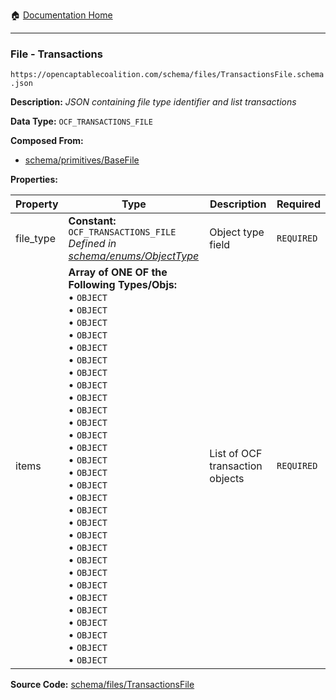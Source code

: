 :house: [Documentation Home](/README.md)

---

### File - Transactions

`https://opencaptablecoalition.com/schema/files/TransactionsFile.schema.json`

**Description:** _JSON containing file type identifier and list transactions_

**Data Type:** `OCF_TRANSACTIONS_FILE`

**Composed From:**

- [schema/primitives/BaseFile](/docs/schema/primitives/BaseFile.md)

**Properties:**

| Property  | Type                                                                                                                                                                                                                                                                                                                                                                                                                                                                                                                                                                                                                                                                  | Description                     | Required   |
| --------- | --------------------------------------------------------------------------------------------------------------------------------------------------------------------------------------------------------------------------------------------------------------------------------------------------------------------------------------------------------------------------------------------------------------------------------------------------------------------------------------------------------------------------------------------------------------------------------------------------------------------------------------------------------------------- | ------------------------------- | ---------- |
| file_type | **Constant:** `OCF_TRANSACTIONS_FILE`</br>_Defined in [schema/enums/ObjectType](/docs/schema/enums/ObjectType.md)_                                                                                                                                                                                                                                                                                                                                                                                                                                                                                                                                                    | Object type field               | `REQUIRED` |
| items     | **Array of ONE OF the Following Types/Objs:**</br>&bull; `OBJECT`</br>&bull; `OBJECT`</br>&bull; `OBJECT`</br>&bull; `OBJECT`</br>&bull; `OBJECT`</br>&bull; `OBJECT`</br>&bull; `OBJECT`</br>&bull; `OBJECT`</br>&bull; `OBJECT`</br>&bull; `OBJECT`</br>&bull; `OBJECT`</br>&bull; `OBJECT`</br>&bull; `OBJECT`</br>&bull; `OBJECT`</br>&bull; `OBJECT`</br>&bull; `OBJECT`</br>&bull; `OBJECT`</br>&bull; `OBJECT`</br>&bull; `OBJECT`</br>&bull; `OBJECT`</br>&bull; `OBJECT`</br>&bull; `OBJECT`</br>&bull; `OBJECT`</br>&bull; `OBJECT`</br>&bull; `OBJECT`</br>&bull; `OBJECT`</br>&bull; `OBJECT`</br>&bull; `OBJECT`</br>&bull; `OBJECT`</br>&bull; `OBJECT` | List of OCF transaction objects | `REQUIRED` |

**Source Code:** [schema/files/TransactionsFile](/schema/files/TransactionsFile.schema.json)

